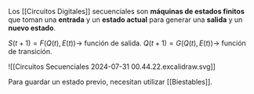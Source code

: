 Los [[Circuitos Digitales]] secuenciales son **máquinas de estados finitos** que toman una **entrada** y un **estado actual** para generar una **salida** y un **nuevo estado**.

$S(t + 1) = F(Q(t), E(t)) \to$ función de salida.
$Q(t + 1) = G(Q(t), E(t)) \to$ función de transición.

![[Circuitos Secuenciales 2024-07-31 00.44.22.excalidraw.svg]]

Para guardar un estado previo, necesitan utilizar [[Biestables]].
